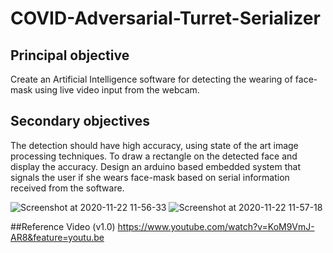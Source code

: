 # COVID-Adversarial-Turret-Serializer

## Principal objective ##
Create an Artificial Intelligence software for detecting the wearing of face-mask using live
video input from the webcam.


## Secondary objectives ##
The detection should have high accuracy, using state of the art image processing techniques.
To draw a rectangle on the detected face and display the accuracy.
Design an arduino based embedded system that signals the user if she wears face-mask based
on serial information received from the software.

![Screenshot at 2020-11-22 11-56-33](https://user-images.githubusercontent.com/36925146/102593952-7c41cf00-410d-11eb-974b-d1ea1e003f9d.png)
![Screenshot at 2020-11-22 11-57-18](https://user-images.githubusercontent.com/36925146/102593956-7e0b9280-410d-11eb-9ab0-90d47095c690.png)

##Reference Video
(v1.0) https://www.youtube.com/watch?v=KoM9VmJ-AR8&feature=youtu.be
